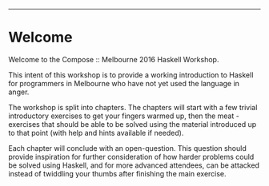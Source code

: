 
----

# Welcome

<div class="important">

Welcome to the Compose :: Melbourne 2016 Haskell Workshop.

This intent of this workshop is to provide a working introduction to Haskell
for programmers in Melbourne who have not yet used the language in anger.

The workshop is split into chapters. The chapters will start
with a few trivial introductory exercises to get your fingers warmed up,
then the meat - exercises that should be able to be solved using the material
introduced up to that point (with help and hints available if needed).

Each chapter will conclude with an open-question. This question should provide
inspiration for further consideration of how harder problems could
be solved using Haskell, and for more advanced attendees, can be attacked
instead of twiddling your thumbs after finishing the main exercise.

</div>
